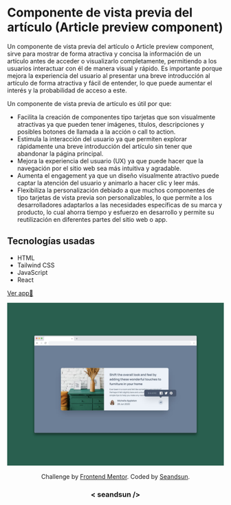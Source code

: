 # Componente de vista previa del artículo (Article preview component)

Un componente de vista previa del artículo o Article preview component, sirve para mostrar de forma atractiva y concisa la información de un artículo antes de acceder o visualizarlo completamente, permitiendo a los usuarios interactuar con él de manera visual y rápido. Es importante porque mejora la experiencia del usuario al presentar una breve introducción al artículo de forma atractiva y fácil de entender, lo que puede aumentar el interés y la probabilidad de acceso a este.

Un componente de vista previa de artículo es útil por que:

- Facilita la creación de componentes tipo tarjetas que son visualmente atractivas ya que pueden tener imágenes, títulos, descripciones y posibles botones de llamada a la acción o call to action.
- Estimula la interacción del usuario ya que permiten explorar rápidamente una breve introducción del artículo sin tener que abandonar la página principal.
- Mejora la experiencia del usuario (UX) ya que puede hacer que la navegación por el sitio web sea más intuitiva y agradable.
- Aumenta el engagement ya que un diseño visualmente atractivo puede captar la atención del usuario y animarlo a hacer clic y leer más.
- Flexibiliza la personalización debiado a que muchos componentes de tipo tarjetas de vista previa son personalizables, lo que permite a los desarrolladores adaptarlos a las necesidades específicas de su marca y producto, lo cual ahorra tiempo y esfuerzo en desarrollo y permite su reutilización en diferentes partes del sitio web o app.

## Tecnologías usadas

- HTML
- Tailwind CSS
- JavaScript
- React

[Ver app🔗](https://seandsun.github.io/monorepo-zero-react/apps/02-article-preview-component/)

![article preview component img demo](./src/assets/design/article-preview-component-img.jpg)

<div align="center">
  Challenge by <a href="https://www.frontendmentor.io?ref=challenge" target="_blank">Frontend Mentor</a>. 
  Coded by <a href="https://github.com/seandsun">Seandsun</a>.
</div>

 <h3 align="center">< seandsun /></h3>
